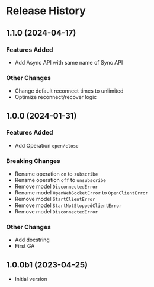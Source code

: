 # Release History

## 1.1.0 (2024-04-17)

### Features Added

- Add Async API with same name of Sync API

### Other Changes

- Change default reconnect times to unlimited
- Optimize reconnect/recover logic

## 1.0.0 (2024-01-31)

### Features Added

- Add Operation `open/close`

### Breaking Changes

- Rename operation `on` to `subscribe`
- Rename operation `off` to `unsubscribe`
- Remove model `DisconnectedError`
- Rename model `OpenWebSocketError` to `OpenClientError`
- Remove model `StartClientError`
- Remove model `StartNotStoppedClientError`
- Remove model `DisconnectedError`

### Other Changes

- Add docstring
- First GA

## 1.0.0b1 (2023-04-25)

- Initial version
